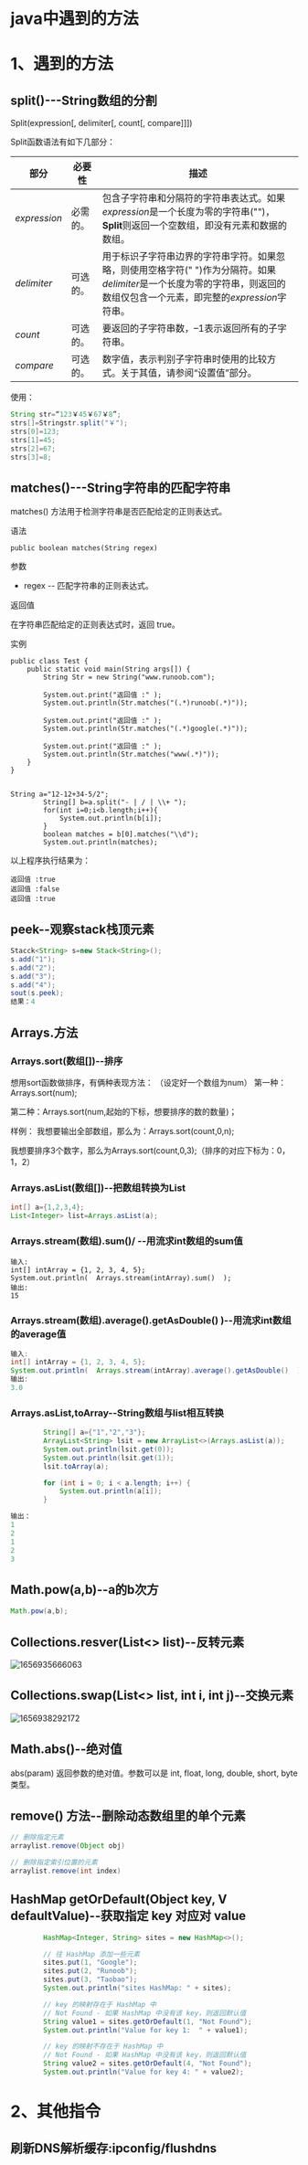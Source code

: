 # java中遇到的方法

# 1、遇到的方法

##  split()---String数组的分割

Split(expression[, delimiter[, count[, compare]]])

Split函数语法有如下几部分：

| **部分**     | **必要性** | **描述**                                                     |
| ------------ | ---------- | ------------------------------------------------------------ |
| *expression* | 必需的。   | 包含子字符串和分隔符的字符串表达式。如果*expression*是一个长度为零的字符串("")，**Split**则返回一个空数组，即没有元素和数据的数组。 |
| *delimiter*  | 可选的。   | 用于标识子字符串边界的字符串字符。如果忽略，则使用空格字符(" ")作为分隔符。如果*delimiter*是一个长度为零的字符串，则返回的数组仅包含一个元素，即完整的*expression*字符串。 |
| *count*      | 可选的。   | 要返回的子字符串数，–1表示返回所有的子字符串。               |
| *compare*    | 可选的。   | 数字值，表示判别子字符串时使用的比较方式。关于其值，请参阅“设置值”部分。 |

使用：

~~~java
String str=“123￥45￥67￥8”;
strs[]=Stringstr.split("￥");
strs[0]=123;
strs[1]=45;
strs[2]=67;
strs[3]=8;
~~~



## matches()---String字符串的匹配字符串 

matches() 方法用于检测字符串是否匹配给定的正则表达式。

语法

```
public boolean matches(String regex)
```

参数

- regex -- 匹配字符串的正则表达式。

返回值

在字符串匹配给定的正则表达式时，返回 true。

实例

```
public class Test {
    public static void main(String args[]) {
        String Str = new String("www.runoob.com");

        System.out.print("返回值 :" );
        System.out.println(Str.matches("(.*)runoob(.*)"));
        
        System.out.print("返回值 :" );
        System.out.println(Str.matches("(.*)google(.*)"));

        System.out.print("返回值 :" );
        System.out.println(Str.matches("www(.*)"));
    }
}


String a="12-12+34-5/2";
        String[] b=a.split("- | / | \\+ ");
        for(int i=0;i<b.length;i++){
            System.out.println(b[i]);
        }
        boolean matches = b[0].matches("\\d");
        System.out.println(matches);
```

以上程序执行结果为：

```
返回值 :true
返回值 :false
返回值 :true
```



## peek--观察stack栈顶元素

~~~java
Stacck<String> s=new Stack<String>();
s.add("1");
s.add("2");
s.add("3");
s.add("4");
sout(s.peek);
结果：4
~~~



## Arrays.方法

### Arrays.sort(数组[])--排序

想用sort函数做排序，有俩种表现方法：
（设定好一个数组为num）
第一种：Arrays.sort(num);

第二种：Arrays.sort(num,起始的下标，想要排序的数的数量)；

样例：
我想要输出全部数组，那么为：Arrays.sort(count,0,n);

我想要排序3个数字，那么为Arrays.sort(count,0,3);（排序的对应下标为：0，1，2）



### Arrays.asList(数组[])--把数组转换为List

```java
int[] a={1,2,3,4}; 
List<Integer> list=Arrays.asList(a);

```



### Arrays.stream(数组).sum()/ --用流求int数组的sum值

```jav
输入:
int[] intArray = {1, 2, 3, 4, 5};
System.out.println(  Arrays.stream(intArray).sum()  );
输出:
15
```



### Arrays.stream(数组).average().getAsDouble() )--用流求int数组的average值

```java
输入:
int[] intArray = {1, 2, 3, 4, 5};
System.out.println(  Arrays.stream(intArray).average().getAsDouble()  );
输出:
3.0
```



### Arrays.asList,toArray--String数组与list相互转换

```java
	    String[] a={"1","2","3"};
        ArrayList<String> lsit = new ArrayList<>(Arrays.asList(a));
        System.out.println(lsit.get(0));
        System.out.println(lsit.get(1));
        lsit.toArray(a);

        for (int i = 0; i < a.length; i++) {
            System.out.println(a[i]);
        }

输出：
1
2
1
2
3
```





## Math.pow(a,b)--a的b次方

```java
Math.pow(a,b); 
```



## Collections.resver(List<> list)--反转元素

![1656935666063](C:\Users\zouzhao\AppData\Local\Temp\1656935666063.png)



## Collections.swap(List<> list, int i, int j)--交换元素

![1656938292172](C:\Users\zouzhao\AppData\Local\Temp\1656938292172.png)



## Math.abs()--绝对值

abs(param) 返回参数的绝对值。参数可以是 int, float, long, double, short, byte类型。 



## remove() 方法--删除动态数组里的单个元素 

~~~java
// 删除指定元素
arraylist.remove(Object obj)

// 删除指定索引位置的元素
arraylist.remove(int index)
~~~



## HashMap getOrDefault(Object key, V defaultValue)--获取指定 key 对应对 value

```java
		HashMap<Integer, String> sites = new HashMap<>();

        // 往 HashMap 添加一些元素
        sites.put(1, "Google");
        sites.put(2, "Runoob");
        sites.put(3, "Taobao");
        System.out.println("sites HashMap: " + sites);

        // key 的映射存在于 HashMap 中
        // Not Found - 如果 HashMap 中没有该 key，则返回默认值
        String value1 = sites.getOrDefault(1, "Not Found");
        System.out.println("Value for key 1:  " + value1);

        // key 的映射不存在于 HashMap 中
        // Not Found - 如果 HashMap 中没有该 key，则返回默认值
        String value2 = sites.getOrDefault(4, "Not Found");
        System.out.println("Value for key 4: " + value2);
```







# 2、其他指令 

## 刷新DNS解析缓存:ipconfig/flushdns 